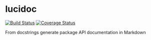 # lucidoc

[![Build Status](https://travis-ci.org/vreuter/lucidoc.svg?branch=master)](https://travis-ci.org/vreuter/lucidoc)
[![Coverage Status](https://coveralls.io/repos/github/vreuter/lucidoc/badge.svg?branch=master)](https://coveralls.io/github/vreuter/lucidoc?branch=master)

From docstrings generate package API documentation in Markdown

